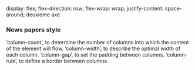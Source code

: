display: flex;
flex-direction: row;
flex-wrap: wrap;
justify-content: space-around; deuxieme axe

### News papers style

‘column-count’, to determine the number of columns into which the content of the element will flow.
‘column-width’, to describe the optimal width of each column.
‘column-gap’, to set the padding between columns.
‘column-rule’, to define a border between columns.
